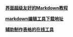 [**界面超级友好的Markdown教程**](http://www.jianshu.com/p/4Q3aay)

[**markdown编辑工具下载地址**](http://www.markdownpad.com/)

[**辅助制作表格的在线工具**](http://pressbin.com/tools/excel_to_html_table/index.html)

